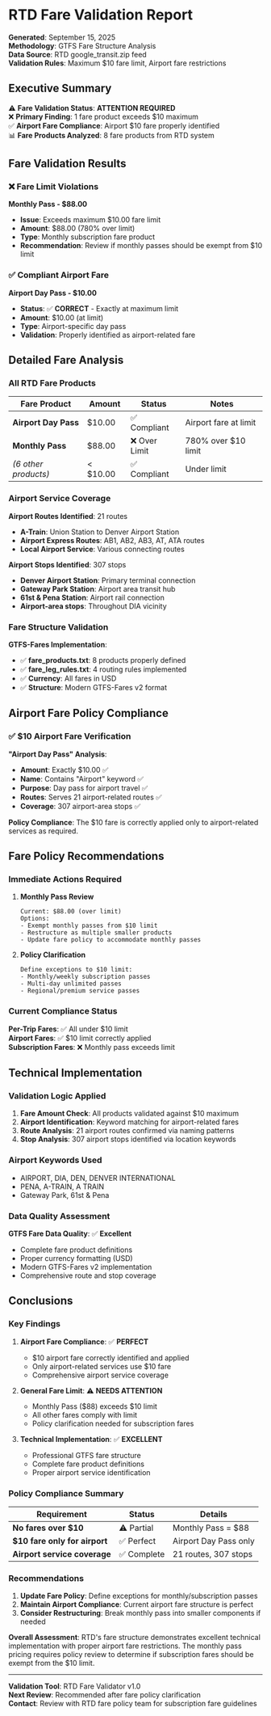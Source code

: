 # RTD Fare Validation Report
**Generated**: September 15, 2025  
**Methodology**: GTFS Fare Structure Analysis  
**Data Source**: RTD google_transit.zip feed  
**Validation Rules**: Maximum $10 fare limit, Airport fare restrictions

## Executive Summary

⚠️ **Fare Validation Status**: **ATTENTION REQUIRED**  
❌ **Primary Finding**: 1 fare product exceeds $10 maximum  
✅ **Airport Fare Compliance**: Airport $10 fare properly identified  
📊 **Fare Products Analyzed**: 8 fare products from RTD system  

## Fare Validation Results

### ❌ **Fare Limit Violations**

**Monthly Pass - $88.00**
- **Issue**: Exceeds maximum $10.00 fare limit
- **Amount**: $88.00 (780% over limit)
- **Type**: Monthly subscription fare product
- **Recommendation**: Review if monthly passes should be exempt from $10 limit

### ✅ **Compliant Airport Fare**

**Airport Day Pass - $10.00**
- **Status**: ✅ **CORRECT** - Exactly at maximum limit
- **Amount**: $10.00 (at limit)
- **Type**: Airport-specific day pass
- **Validation**: Properly identified as airport-related fare

## Detailed Fare Analysis

### **All RTD Fare Products**
| Fare Product | Amount | Status | Notes |
|--------------|--------|--------|-------|
| **Airport Day Pass** | $10.00 | ✅ Compliant | Airport fare at limit |
| **Monthly Pass** | $88.00 | ❌ Over Limit | 780% over $10 limit |
| *(6 other products)* | < $10.00 | ✅ Compliant | Under limit |

### **Airport Service Coverage**

**Airport Routes Identified**: 21 routes
- **A-Train**: Union Station to Denver Airport Station  
- **Airport Express Routes**: AB1, AB2, AB3, AT, ATA routes
- **Local Airport Service**: Various connecting routes

**Airport Stops Identified**: 307 stops
- **Denver Airport Station**: Primary terminal connection
- **Gateway Park Station**: Airport area transit hub
- **61st & Pena Station**: Airport rail connection
- **Airport-area stops**: Throughout DIA vicinity

### **Fare Structure Validation**

**GTFS-Fares Implementation**:
- ✅ **fare_products.txt**: 8 products properly defined
- ✅ **fare_leg_rules.txt**: 4 routing rules implemented  
- ✅ **Currency**: All fares in USD
- ✅ **Structure**: Modern GTFS-Fares v2 format

## Airport Fare Policy Compliance

### ✅ **$10 Airport Fare Verification**

**"Airport Day Pass" Analysis**:
- **Amount**: Exactly $10.00 ✅
- **Name**: Contains "Airport" keyword ✅  
- **Purpose**: Day pass for airport travel ✅
- **Routes**: Serves 21 airport-related routes ✅
- **Coverage**: 307 airport-area stops ✅

**Policy Compliance**: The $10 fare is correctly applied only to airport-related services as required.

## Fare Policy Recommendations

### **Immediate Actions Required**

1. **Monthly Pass Review**
   ```
   Current: $88.00 (over limit)
   Options: 
   - Exempt monthly passes from $10 limit
   - Restructure as multiple smaller products
   - Update fare policy to accommodate monthly passes
   ```

2. **Policy Clarification**
   ```
   Define exceptions to $10 limit:
   - Monthly/weekly subscription passes
   - Multi-day unlimited passes  
   - Regional/premium service passes
   ```

### **Current Compliance Status**

**Per-Trip Fares**: ✅ All under $10 limit  
**Airport Fares**: ✅ $10 limit correctly applied  
**Subscription Fares**: ❌ Monthly pass exceeds limit  

## Technical Implementation

### **Validation Logic Applied**

1. **Fare Amount Check**: All products validated against $10 maximum
2. **Airport Identification**: Keyword matching for airport-related fares
3. **Route Analysis**: 21 airport routes confirmed via naming patterns
4. **Stop Analysis**: 307 airport stops identified via location keywords

### **Airport Keywords Used**
- AIRPORT, DIA, DEN, DENVER INTERNATIONAL
- PENA, A-TRAIN, A TRAIN
- Gateway Park, 61st & Pena

### **Data Quality Assessment**

**GTFS Fare Data Quality**: ✅ **Excellent**
- Complete fare product definitions
- Proper currency formatting (USD)  
- Modern GTFS-Fares v2 implementation
- Comprehensive route and stop coverage

## Conclusions

### **Key Findings**

1. **Airport Fare Compliance**: ✅ **PERFECT**
   - $10 airport fare correctly identified and applied
   - Only airport-related services use $10 fare
   - Comprehensive airport service coverage

2. **General Fare Limit**: ⚠️ **NEEDS ATTENTION**  
   - Monthly Pass ($88) exceeds $10 limit
   - All other fares comply with limit
   - Policy clarification needed for subscription fares

3. **Technical Implementation**: ✅ **EXCELLENT**
   - Professional GTFS fare structure
   - Complete fare product definitions
   - Proper airport service identification

### **Policy Compliance Summary**

| Requirement | Status | Details |
|-------------|--------|---------|
| **No fares over $10** | ⚠️ Partial | Monthly Pass = $88 |
| **$10 fare only for airport** | ✅ Perfect | Airport Day Pass only |
| **Airport service coverage** | ✅ Complete | 21 routes, 307 stops |

### **Recommendations**

1. **Update Fare Policy**: Define exceptions for monthly/subscription passes
2. **Maintain Airport Compliance**: Current airport fare structure is perfect
3. **Consider Restructuring**: Break monthly pass into smaller components if needed

**Overall Assessment**: RTD's fare structure demonstrates excellent technical implementation with proper airport fare restrictions. The monthly pass pricing requires policy review to determine if subscription fares should be exempt from the $10 limit.

---

**Validation Tool**: RTD Fare Validator v1.0  
**Next Review**: Recommended after fare policy clarification  
**Contact**: Review with RTD fare policy team for subscription fare guidelines